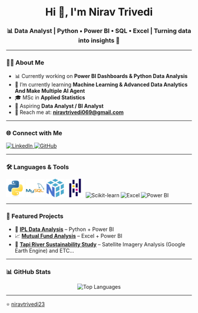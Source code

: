 <h1 align="center">Hi 👋, I'm Nirav Trivedi</h1>
<h3 align="center">📊 Data Analyst | Python • Power BI  • SQL • Excel  | Turning data into insights 🚀</h3>

---

### 👨‍💻 About Me
- 📊 Currently working on **Power BI Dashboards & Python Data Analysis**
- 🌱 I’m currently learning **Machine Learning & Advanced Data Analytics And Make Multiple AI Agent**  
- 🎓 MSc in **Applied Statistics**
- 💼 Aspiring **Data Analyst / BI Analyst**
- 📧 Reach me at: **niravtrivedi069@gmail.com**

---

### 🌐 Connect with Me  

<p align="left">
  <a href="https://www.linkedin.com/in/trivedi-nirav-a1760424b" target="_blank">
    <img src="https://img.icons8.com/color/48/000000/linkedin.png" alt="LinkedIn"/>
  </a>
  <a href="https://github.com/niravtrivedi23" target="_blank">
    <img src="https://img.icons8.com/material-outlined/48/000000/github.png" alt="GitHub"/>
  </a>
</p>


---

### 🛠️ Languages & Tools  
<p align="left">
  <img src="https://raw.githubusercontent.com/devicons/devicon/master/icons/python/python-original.svg" alt="Python" width="50" height="50"/>
  <img src="https://raw.githubusercontent.com/devicons/devicon/master/icons/mysql/mysql-original-wordmark.svg" alt="MySQL" width="50" height="50"/>
  <img src="https://raw.githubusercontent.com/devicons/devicon/master/icons/numpy/numpy-original.svg" alt="NumPy" width="50" height="50"/>
  <img src="https://raw.githubusercontent.com/devicons/devicon/master/icons/pandas/pandas-original.svg" alt="Pandas" width="50" height="50"/>
  <img src="https://raw.githubusercontent.com/scikit-learn/scikit-learn/main/doc/logos/scikit-learn-logo-notext.png" alt="Scikit-learn" width="50" height="50"/>
  <img src="https://img.icons8.com/color/48/000000/microsoft-excel-2019.png" alt="Excel" width="50" height="50"/>
  <img src="https://img.icons8.com/color/48/000000/power-bi.png" alt="Power BI" width="50" height="50"/>
</p>

---

### 📌 Featured Projects  
- 🏏 **[IPL Data Analysis](#)** – Python + Power BI  
- 📈 **[Mutual Fund Analysis](#)** – Excel + Power BI  
- 🌊 **[Tapi River Sustainability Study](#)** – Satellite Imagery Analysis (Google Earth Engine)  and ETC...

---

### 📊 GitHub Stats  
<p align="center">
  <img src="https://github-readme-stats.vercel.app/api/top-langs/?username=niravtrivedi23&layout=compact&theme=radical" alt="Top Languages" height="160"/>
</p>

---


⭐️ [niravtrivedi23](https://github.com/niravtrivedi23)
